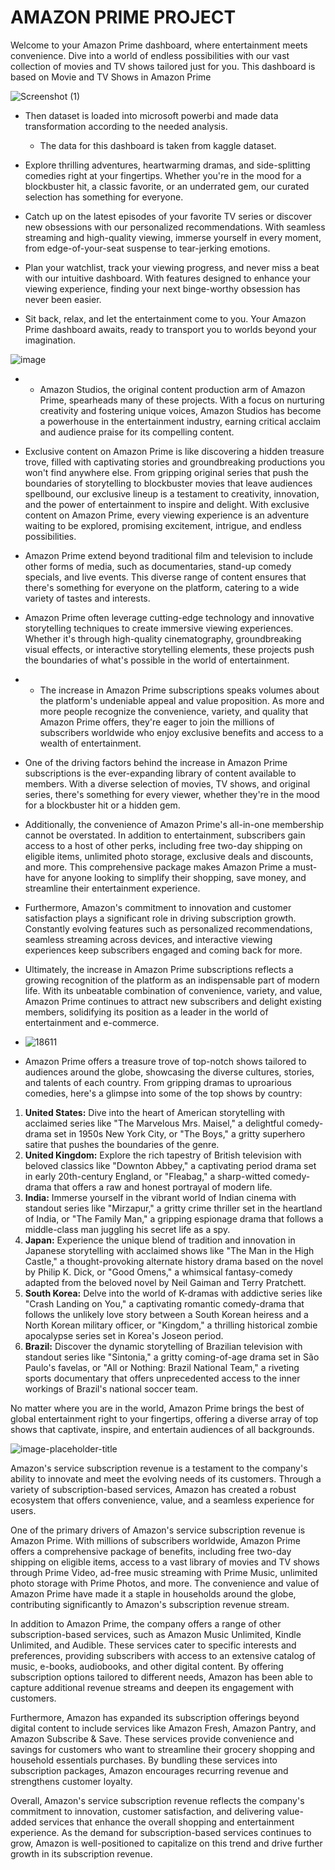 # AMAZON PRIME PROJECT
Welcome to your Amazon Prime dashboard, where entertainment meets convenience. Dive into a world of endless possibilities with our vast collection of movies and TV shows tailored just for you.
This dashboard is based on Movie and TV Shows in Amazon Prime

![Screenshot (1)](https://github.com/bhargavbojji2000/data-analytics/assets/167870422/db001226-39ff-40ed-b15a-bf260d81ab1d)

- Then dataset is loaded into microsoft powerbi and made data transformation according to the needed analysis.
    - The data for this dashboard is taken from kaggle dataset.

- Explore thrilling adventures, heartwarming dramas, and side-splitting comedies right at your fingertips. Whether you're in the mood for a blockbuster hit, a classic favorite, or an underrated gem, our curated selection has something for everyone.
- Catch up on the latest episodes of your favorite TV series or discover new obsessions with our personalized recommendations. With seamless streaming and high-quality viewing, immerse yourself in every moment, from edge-of-your-seat suspense to tear-jerking emotions.

- Plan your watchlist, track your viewing progress, and never miss a beat with our intuitive dashboard. With features designed to enhance your viewing experience, finding your next binge-worthy obsession has never been easier.
-  Sit back, relax, and let the entertainment come to you. Your Amazon Prime dashboard awaits, ready to transport you to worlds beyond your imagination.

![image](https://github.com/bhargavbojji2000/data-analytics/assets/167870422/b0cdd5a9-386b-477f-b8dc-3797bea5f715)


-  - Amazon Studios, the original content production arm of Amazon Prime, spearheads many of these projects. With a focus on nurturing creativity and fostering unique voices, Amazon Studios has become a powerhouse in the entertainment industry, earning critical acclaim and audience praise for its compelling content.
- Exclusive content on Amazon Prime is like discovering a hidden treasure trove, filled with captivating stories and groundbreaking productions you won't find anywhere else. From gripping original series that push the boundaries of storytelling to blockbuster movies that leave audiences spellbound, our exclusive lineup is a testament to creativity, innovation, and the power of entertainment to inspire and delight. With exclusive content on Amazon Prime, every viewing experience is an adventure waiting to be explored, promising excitement, intrigue, and endless possibilities.
- Amazon Prime extend beyond traditional film and television to include other forms of media, such as documentaries, stand-up comedy specials, and live events. This diverse range of content ensures that there's something for everyone on the platform, catering to a wide variety of tastes and interests.
- Amazon Prime often leverage cutting-edge technology and innovative storytelling techniques to create immersive viewing experiences. Whether it's through high-quality cinematography, groundbreaking visual effects, or interactive storytelling elements, these projects push the boundaries of what's possible in the world of entertainment.

- - The increase in Amazon Prime subscriptions speaks volumes about the platform's undeniable appeal and value proposition. As more and more people recognize the convenience, variety, and quality that Amazon Prime offers, they're eager to join the millions of subscribers worldwide who enjoy exclusive benefits and access to a wealth of entertainment.
- One of the driving factors behind the increase in Amazon Prime subscriptions is the ever-expanding library of content available to members. With a diverse selection of movies, TV shows, and original series, there's something for every viewer, whether they're in the mood for a blockbuster hit or a hidden gem.
- Additionally, the convenience of Amazon Prime's all-in-one membership cannot be overstated. In addition to entertainment, subscribers gain access to a host of other perks, including free two-day shipping on eligible items, unlimited photo storage, exclusive deals and discounts, and more. This comprehensive package makes Amazon Prime a must-have for anyone looking to simplify their shopping, save money, and streamline their entertainment experience.
- Furthermore, Amazon's commitment to innovation and customer satisfaction plays a significant role in driving subscription growth. Constantly evolving features such as personalized recommendations, seamless streaming across devices, and interactive viewing experiences keep subscribers engaged and coming back for more.
- Ultimately, the increase in Amazon Prime subscriptions reflects a growing recognition of the platform as an indispensable part of modern life. With its unbeatable combination of convenience, variety, and value, Amazon Prime continues to attract new subscribers and delight existing members, solidifying its position as a leader in the world of entertainment and e-commerce.

- ![18611](https://github.com/bhargavbojji2000/data-analytics/assets/167870422/9116b420-a4bd-4781-ae2a-dff72ed1e3dd)

- Amazon Prime offers a treasure trove of top-notch shows tailored to audiences around the globe, showcasing the diverse cultures, stories, and talents of each country. From gripping dramas to uproarious comedies, here's a glimpse into some of the top shows by country:

1. **United States:** Dive into the heart of American storytelling with acclaimed series like "The Marvelous Mrs. Maisel," a delightful comedy-drama set in 1950s New York City, or "The Boys," a gritty superhero satire that pushes the boundaries of the genre.
2. **United Kingdom:** Explore the rich tapestry of British television with beloved classics like "Downton Abbey," a captivating period drama set in early 20th-century England, or "Fleabag," a sharp-witted comedy-drama that offers a raw and honest portrayal of modern life.
3. **India:** Immerse yourself in the vibrant world of Indian cinema with standout series like "Mirzapur," a gritty crime thriller set in the heartland of India, or "The Family Man," a gripping espionage drama that follows a middle-class man juggling his secret life as a spy.
4. **Japan:** Experience the unique blend of tradition and innovation in Japanese storytelling with acclaimed shows like "The Man in the High Castle," a thought-provoking alternate history drama based on the novel by Philip K. Dick, or "Good Omens," a whimsical fantasy-comedy adapted from the beloved novel by Neil Gaiman and Terry Pratchett.
5. **South Korea:** Delve into the world of K-dramas with addictive series like "Crash Landing on You," a captivating romantic comedy-drama that follows the unlikely love story between a South Korean heiress and a North Korean military officer, or "Kingdom," a thrilling historical zombie apocalypse series set in Korea's Joseon period.
6. **Brazil:** Discover the dynamic storytelling of Brazilian television with standout series like "Sintonia," a gritty coming-of-age drama set in São Paulo's favelas, or "All or Nothing: Brazil National Team," a riveting sports documentary that offers unprecedented access to the inner workings of Brazil's national soccer team.

No matter where you are in the world, Amazon Prime brings the best of global entertainment right to your fingertips, offering a diverse array of top shows that captivate, inspire, and entertain audiences of all backgrounds.

![image-placeholder-title](https://github.com/bhargavbojji2000/data-analytics/assets/167870422/1c92ac0b-8b45-4d05-8139-be9023d63a72)


Amazon's service subscription revenue is a testament to the company's ability to innovate and meet the evolving needs of its customers. Through a variety of subscription-based services, Amazon has created a robust ecosystem that offers convenience, value, and a seamless experience for users.

One of the primary drivers of Amazon's service subscription revenue is Amazon Prime. With millions of subscribers worldwide, Amazon Prime offers a comprehensive package of benefits, including free two-day shipping on eligible items, access to a vast library of movies and TV shows through Prime Video, ad-free music streaming with Prime Music, unlimited photo storage with Prime Photos, and more. The convenience and value of Amazon Prime have made it a staple in households around the globe, contributing significantly to Amazon's subscription revenue stream.

In addition to Amazon Prime, the company offers a range of other subscription-based services, such as Amazon Music Unlimited, Kindle Unlimited, and Audible. These services cater to specific interests and preferences, providing subscribers with access to an extensive catalog of music, e-books, audiobooks, and other digital content. By offering subscription options tailored to different needs, Amazon has been able to capture additional revenue streams and deepen its engagement with customers.

Furthermore, Amazon has expanded its subscription offerings beyond digital content to include services like Amazon Fresh, Amazon Pantry, and Amazon Subscribe & Save. These services provide convenience and savings for customers who want to streamline their grocery shopping and household essentials purchases. By bundling these services into subscription packages, Amazon encourages recurring revenue and strengthens customer loyalty.

Overall, Amazon's service subscription revenue reflects the company's commitment to innovation, customer satisfaction, and delivering value-added services that enhance the overall shopping and entertainment experience. As the demand for subscription-based services continues to grow, Amazon is well-positioned to capitalize on this trend and drive further growth in its subscription revenue.
